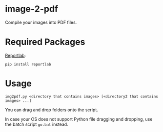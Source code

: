 # image-2-pdf
Compile your images into PDF files.

# Required Packages
[Reportlab](https://pypi.org/project/reportlab/):

```pip install reportlab```

# Usage
`img2pdf.py <directory that contains images> [<directory2 that contains images> ...]`

You can drag and drop folders onto the script.

In case your OS does not support Python file dragging and dropping, use the batch script `go.bat` instead.
